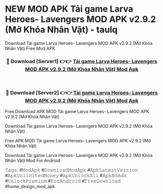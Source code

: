 # NEW MOD APK Tải game Larva Heroes- Lavengers MOD APK v2.9.2 (Mở Khóa Nhân Vật) - taulq
Download Tải game Larva Heroes- Lavengers MOD APK v2.9.2 (Mở Khóa Nhân Vật) Free Mod APK

<div align="center">
<h3>🔴 Download [Server1] 👉👉 <a href="https://apk-comot.site?title=Tải_game_Larva_Heroes-_Lavengers_MOD_APK_v2.9.2_(Mở_Khóa_Nhân_Vật)">Tải game Larva Heroes- Lavengers MOD APK v2.9.2 (Mở Khóa Nhân Vật) Mod Apk</a></h3><br>

<h3>🔴 Download [Server2] 👉👉 <a href="https://apk-comot.site?title=Tải_game_Larva_Heroes-_Lavengers_MOD_APK_v2.9.2_(Mở_Khóa_Nhân_Vật)">Tải game Larva Heroes- Lavengers MOD APK v2.9.2 (Mở Khóa Nhân Vật) Mod Apk</a></h3>
</div>


Free Download APK MOD Tải game Larva Heroes- Lavengers MOD APK v2.9.2 (Mở Khóa Nhân Vật)

Download Tải game Larva Heroes- Lavengers MOD APK v2.9.2 (Mở Khóa Nhân Vật) 

Free APK MOD Tải game Larva Heroes- Lavengers MOD APK v2.9.2 (Mở Khóa Nhân Vật) 

Download Tải game Larva Heroes- Lavengers MOD APK v2.9.2 (Mở Khóa Nhân Vật) Mod For Android

𝚃𝚊𝚐𝚜: #𝙼𝚘𝚍𝙰𝚙𝚔 #𝙳𝚘𝚠𝚗𝚕𝚘𝚊𝚍𝙼𝚘𝚍𝙰𝚙𝚔 #𝙰𝚙𝚔𝙻𝚊𝚝𝚎𝚜𝚝𝚅𝚎𝚛𝚜𝚒𝚘𝚗 #𝙰𝚙𝚔𝚄𝚗𝚕𝚒𝚖𝚒𝚝𝚎𝚍𝙼𝚘𝚗𝚎𝚢 #𝙰𝚙𝚔𝚄𝚗𝚕𝚘𝚌𝚔𝙰𝚕𝚕 #𝙰𝚙𝚔𝙽𝚘𝙰𝚍𝚜 #𝚄𝚗𝚕𝚘𝚌𝚔𝙿𝚛𝚎𝚖𝚒𝚞𝚖 #𝙵𝚘𝚛𝙰𝚗𝚍𝚛𝚘𝚒𝚍 #𝙵𝚛𝚎𝚎𝙳𝚘𝚠𝚗𝚕𝚘𝚊𝚍 #home_design_mod_apk